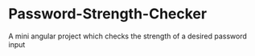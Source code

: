 # Password-Strength-Checker
A mini angular project which checks the strength of a desired password input
